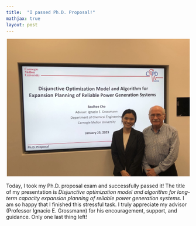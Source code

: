 ```yaml
---
title:  "I passed Ph.D. Proposal!"
mathjax: true
layout: post
---
```


<div align="center">
 <img width="500" heigh="400" src="/assets/proposal.jpg"/>
</div>

Today, I took my Ph.D. proposal exam and successfully passed it! The title of my presentation is *Disjunctive optimization model and algorithm for long-term capacity expansion planning of reliable power generation systems*. I am so happy that I finished this stressful task. I truly appreciate my advisor (Professor Ignacio E. Grossmann) for his encouragement, support, and guidance. Only one last thing left! 


